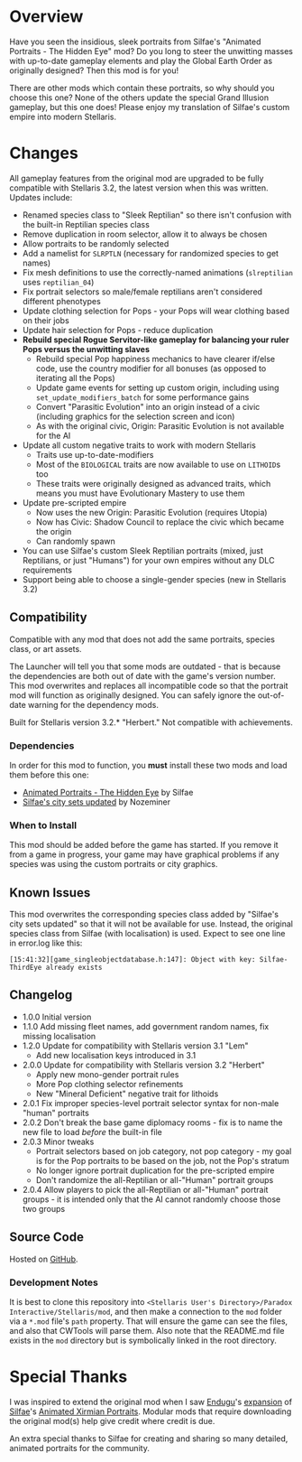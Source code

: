 # Overview

Have you seen the insidious, sleek portraits from Silfae's "Animated Portraits - The Hidden Eye" mod?  Do you long to steer the unwitting masses with up-to-date gameplay elements and play the Global Earth Order as originally designed?  Then this mod is for you!

There are other mods which contain these portraits, so why should you choose this one?  None of the others update the special Grand Illusion gameplay, but this one does!  Please enjoy my translation of Silfae's custom empire into modern Stellaris.

# Changes

All gameplay features from the original mod are upgraded to be fully compatible with Stellaris 3.2, the latest version when this was written.  Updates include:

* Renamed species class to "Sleek Reptilian" so there isn't confusion with the built-in Reptilian species class
* Remove duplication in room selector, allow it to always be chosen
* Allow portraits to be randomly selected
* Add a namelist for `SLRPTLN` (necessary for randomized species to get names)
* Fix mesh definitions to use the correctly-named animations (`slreptilian` uses `reptilian_04`)
* Fix portrait selectors so male/female reptilians aren't considered different phenotypes
* Update clothing selection for Pops - your Pops will wear clothing based on their jobs
* Update hair selection for Pops - reduce duplication
* **Rebuild special Rogue Servitor-like gameplay for balancing your ruler Pops versus the unwitting slaves**
    * Rebuild special Pop happiness mechanics to have clearer if/else code, use the country modifier for all bonuses (as opposed to iterating all the Pops)
    * Update game events for setting up custom origin, including using `set_update_modifiers_batch` for some performance gains
    * Convert "Parasitic Evolution" into an origin instead of a civic (including graphics for the selection screen and icon)
    * As with the original civic, Origin: Parasitic Evolution is not available for the AI
* Update all custom negative traits to work with modern Stellaris
    * Traits use up-to-date-modifiers
    * Most of the `BIOLOGICAL` traits are now available to use on `LITHOID`s too
    * These traits were originally designed as advanced traits, which means you must have Evolutionary Mastery to use them
* Update pre-scripted empire
    * Now uses the new Origin: Parasitic Evolution (requires Utopia)
    * Now has Civic: Shadow Council to replace the civic which became the origin
    * Can randomly spawn
* You can use Silfae's custom Sleek Reptilian portraits (mixed, just Reptilians, or just "Humans") for your own empires without any DLC requirements
* Support being able to choose a single-gender species (new in Stellaris 3.2)

## Compatibility

Compatible with any mod that does not add the same portraits, species class, or art assets.

The Launcher will tell you that some mods are outdated - that is because the dependencies are both out of date with the game's version number.  This mod overwrites and replaces all incompatible code so that the portrait mod will function as originally designed.  You can safely ignore the out-of-date warning for the dependency mods.

Built for Stellaris version 3.2.* "Herbert."  Not compatible with achievements.

### Dependencies

In order for this mod to function, you **must** install these two mods and load them before this one:

* [Animated Portraits - The Hidden Eye](https://steamcommunity.com/sharedfiles/filedetails/?id=1168459329) by Silfae
* [Silfae's city sets updated](https://steamcommunity.com/sharedfiles/filedetails/?id=2247427791) by Nozeminer

### When to Install

This mod should be added before the game has started.  If you remove it from a game in progress, your game may have graphical problems if any species was using the custom portraits or city graphics.

## Known Issues

This mod overwrites the corresponding species class added by "Silfae's city sets updated" so that it will not be available for use.  Instead, the original species class from Silfae (with localisation) is used.  Expect to see one line in error.log like this:

```
[15:41:32][game_singleobjectdatabase.h:147]: Object with key: Silfae-ThirdEye already exists
```

## Changelog

* 1.0.0 Initial version
* 1.1.0 Add missing fleet names, add government random names, fix missing localisation
* 1.2.0 Update for compatibility with Stellaris version 3.1 "Lem"
    * Add new localisation keys introduced in 3.1
* 2.0.0 Update for compatibility with Stellaris version 3.2 "Herbert"
    * Apply new mono-gender portrait rules
    * More Pop clothing selector refinements
    * New "Mineral Deficient" negative trait for lithoids
* 2.0.1 Fix improper species-level portrait selector syntax for non-male "human" portraits
* 2.0.2 Don't break the base game diplomacy rooms - fix is to name the new file to load _before_ the built-in file
* 2.0.3 Minor tweaks
    * Portrait selectors based on job category, not pop category - my goal is for the Pop portraits to be based on the job, not the Pop's stratum
    * No longer ignore portrait duplication for the pre-scripted empire
    * Don't randomize the all-Reptilian or all-"Human" portrait groups
* 2.0.4 Allow players to pick the all-Reptilian or all-"Human" portrait groups - it is intended only that the AI cannot randomly choose those two groups

## Source Code

Hosted on [GitHub](https://github.com/corsairmarks/slreptilian_portraits_revisited).

### Development Notes

It is best to clone this repository into `<Stellaris User's Directory>/Paradox Interactive/Stellaris/mod`, and then make a connection to the `mod` folder via a `*.mod` file's `path` property.  That will ensure the game can see the files, and also that CWTools will parse them.  Also note that the README.md file exists in the `mod` directory but is symbolically linked in the root directory.

# Special Thanks

I was inspired to extend the original mod when I saw [Endugu](https://steamcommunity.com/profiles/76561198037630876/myworkshopfiles/)'s [expansion](https://steamcommunity.com/sharedfiles/filedetails/?id=1584824947) of [Silfae](https://steamcommunity.com/profiles/76561198021525667/myworkshopfiles/)'s [Animated Xirmian Portraits](https://steamcommunity.com/workshop/filedetails/?id=881118424).  Modular mods that require downloading the original mod(s) help give credit where credit is due.

An extra special thanks to Silfae for creating and sharing so many detailed, animated portraits for the community.